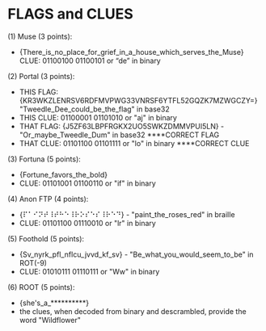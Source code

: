 # FLAGS and CLUES

(1) Muse (3 points):

- {There_is_no_place_for_grief_in_a_house_which_serves_the_Muse}
    CLUE: 01100100 01100101 or “de” in binary

(2) Portal (3 points):

- THIS FLAG: {KR3WKZLENRSV6RDFMVPWG33VNRSF6YTFL52GQZK7MZWGCZY=} "Tweedle_Dee_could_be_the_flag" in base32
- THIS CLUE: 01100001 01101010 or "aj" in binary
- THAT FLAG: {J5ZF63LBPFRGKX2UO5SWKZDMMVPUI5LN} - "Or_maybe_Tweedle_Dum" in base32 ****CORRECT FLAG
- THAT CLUE: 01101100 01101111 or "lo" in binary ****CORRECT CLUE

(3) Fortuna (5 points):

- {Fortune_favors_the_bold}
- CLUE: 01101001 01100110 or "if" in binary

(4) Anon FTP (4 points):

- {⠏⠁⠊⠝⠞⠸⠞⠓⠑⠸⠗⠕⠎⠑⠎⠸⠗⠑⠙} - "paint_the_roses_red" in braille
- CLUE: 01101100 01110010 or "lr" in binary

(5) Foothold (5 points):

- {Sv_nyrk_pfl_nflcu_jvvd_kf_sv} - "Be_what_you_would_seem_to_be" in ROT(-9)
- CLUE: 01010111 01110111 or "Ww" in binary

(6) ROOT (5 points):

- {she's_a_**********}
- the clues, when decoded from binary and descrambled, provide the word "Wildflower"
